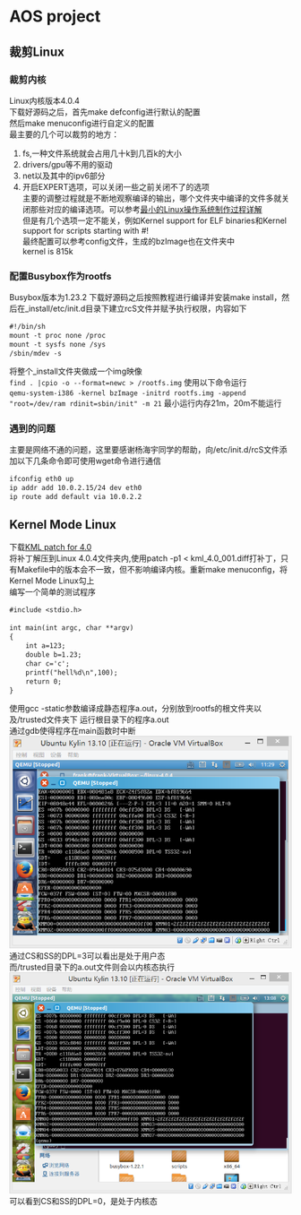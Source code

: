 # AOS project
## 裁剪Linux
### 裁剪内核
Linux内核版本4.0.4  
下载好源码之后，首先make defconfig进行默认的配置  
然后make menuconfig进行自定义的配置  
最主要的几个可以裁剪的地方：  
1. fs,一种文件系统就会占用几十k到几百k的大小  
2. drivers/gpu等不用的驱动  
3. net以及其中的ipv6部分  
4. 开启EXPERT选项，可以关闭一些之前关闭不了的选项  
主要的调整过程就是不断地观察编译的输出，哪个文件夹中编译的文件多就关闭那些对应的编译选项。可以参考[最小的Linux操作系统制作过程详解](http://wenku.baidu.com/view/19835bc489eb172ded63b7a8.html)  
但是有几个选项一定不能关，例如Kernel support for ELF binaries和Kernel support for scripts starting with #!  
最终配置可以参考config文件，生成的bzImage也在文件夹中  
kernel is 815k  
### 配置Busybox作为rootfs
Busybox版本为1.23.2
下载好源码之后按照教程进行编译并安装make install，然后在_install/etc/init.d目录下建立rcS文件并赋予执行权限，内容如下
```
#!/bin/sh
mount -t proc none /proc
mount -t sysfs none /sys
/sbin/mdev -s
```
将整个_install文件夹做成一个img映像  
`find . |cpio -o --format=newc > /rootfs.img`
使用以下命令运行  
`qemu-system-i386 -kernel bzImage -initrd rootfs.img -append "root=/dev/ram rdinit=sbin/init" -m 21`
最小运行内存21m，20m不能运行  
### 遇到的问题  
主要是网络不通的问题，这里要感谢杨海宇同学的帮助，向/etc/init.d/rcS文件添加以下几条命令即可使用wget命令进行通信  
```
ifconfig eth0 up
ip addr add 10.0.2.15/24 dev eth0
ip route add default via 10.0.2.2
```

## Kernel Mode Linux
下载[KML patch for 4.0](http://web.yl.is.s.u-tokyo.ac.jp/~tosh/kml/kml/for4.x/kml_4.0_001.diff.gz)  
将补丁解压到Linux 4.0.4文件夹内,使用patch -p1 < kml_4.0_001.diff打补丁，只有Makefile中的版本会不一致，但不影响编译内核。重新make menuconfig，将Kernel Mode Linux勾上  
编写一个简单的测试程序
```
#include <stdio.h>

int main(int argc, char **argv)
{
	int a=123;
	double b=1.23;
	char c='c';
	printf("hell%d\n",100);
	return 0;
}
```
使用gcc -static参数编译成静态程序a.out，分别放到rootfs的根文件夹以及/trusted文件夹下
运行根目录下的程序a.out  
通过gdb使得程序在main函数时中断
![user](user.png)  
通过CS和SS的DPL=3可以看出是处于用户态  
而/trusted目录下的a.out文件则会以内核态执行  
![kernel](kernel.png)  
可以看到CS和SS的DPL=0，是处于内核态  
